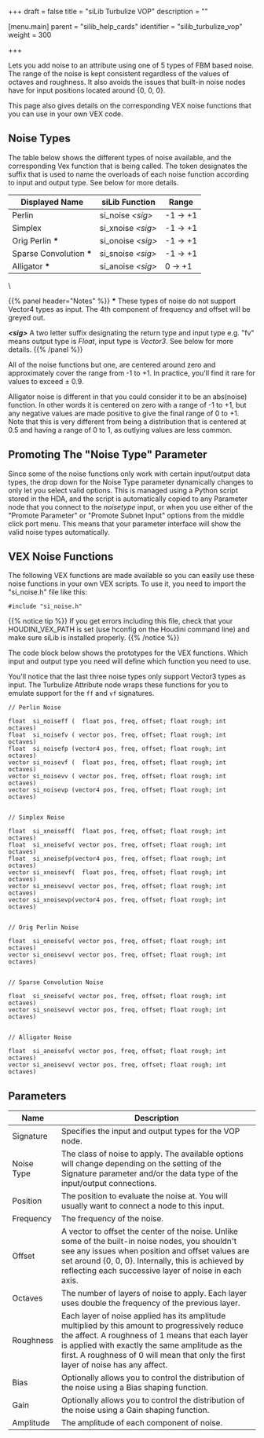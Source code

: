 +++
draft = false
title = "siLib Turbulize VOP"
description = ""

[menu.main]
parent = "silib_help_cards"
identifier = "silib_turbulize_vop"
weight = 300

+++


Lets you add noise to an attribute using one of 5 types of FBM based noise. The range of the noise is kept consistent regardless of the
values of octaves and roughness. It also avoids the issues that built-in noise nodes have for input positions located around {0, 0, 0}. 

This page also gives details on the corresponding VEX noise functions that you can use in your own VEX code.

## Noise Types

The table below shows the different types of noise available, and the corresponding Vex function that is being called. The <sig> token
designates the suffix that is used to name the overloads of each noise function according to input and output type. See below for more details.

| Displayed Name | siLib Function | Range |
|----------------|----------------|-------|
| Perlin | si_noise _&lt;sig&gt;_ | -1 -> +1 |
| Simplex | si_xnoise _&lt;sig&gt;_ | -1 -> +1 |
| Orig Perlin **\*** | si_onoise _&lt;sig&gt;_ | -1 -> +1 |
| Sparse Convolution **\*** | si_snoise _&lt;sig&gt;_ | -1 -> +1 |
| Alligator **\*** | si_anoise _&lt;sig&gt;_ | 0 -> +1 |

\ 

{{% panel header="Notes" %}}
**\*** These types of noise do not support Vector4 types as input. 
The 4th component of frequency and offset will be greyed out.

_**&lt;sig&gt;**_ A two letter suffix designating the return type and input type
e.g. "fv" means output type is _Float_, input type is _Vector3_. See below for more details.
{{% /panel %}}

All of the noise functions but one, are centered around zero and approximately cover the range from -1 to +1. In practice, you'll find
it rare for values to exceed &plusmn; 0.9.

Alligator noise is different in that you could consider it to be an abs(noise) function. In other words it is centered on zero with a 
range of -1 to +1, but any negative values are made positive to give the final range of 0 to +1. Note that this is very different from 
being a distribution that is centered at 0.5 and having a range of 0 to 1, as outlying values are less common.

## Promoting The "Noise Type" Parameter

Since some of the noise functions only work with certain input/output data types, the drop down for the Noise Type parameter dynamically changes to only
let you select valid options. This is managed using a Python script stored in the HDA, and the script is automatically copied to any Parameter node that you
connect to the _noisetype_ input, or when you use either of the "Promote Parameter" or "Promote Subnet Input" options from the middle click port menu. This means
that your parameter interface will show the valid noise types automatically.


## VEX Noise Functions

The following VEX functions are made available so you can easily use these noise functions in your own VEX scripts. To use it, you 
need to import the "si_noise.h" file like this:

```
#include "si_noise.h"
```
{{% notice tip %}}
If you get errors including this file, check that your HOUDINI_VEX_PATH is set 
(use hconfig on the Houdini command line) and make sure siLib is installed properly.
{{% /notice %}}

The code block below shows the prototypes for the VEX functions. Which input and output type you need will define which function
you need to use.

You'll notice that the last three noise types only support Vector3 types as input. The Turbulize Attribute node wraps these functions
for you to emulate support for the <code>ff</code> and <code>vf</code> signatures. 

```
// Perlin Noise

float  si_noiseff (  float pos, freq, offset; float rough; int octaves)
float  si_noisefv ( vector pos, freq, offset; float rough; int octaves)
float  si_noisefp (vector4 pos, freq, offset; float rough; int octaves)
vector si_noisevf (  float pos, freq, offset; float rough; int octaves)
vector si_noisevv ( vector pos, freq, offset; float rough; int octaves)
vector si_noisevp (vector4 pos, freq, offset; float rough; int octaves)


// Simplex Noise

float  si_xnoiseff(  float pos, freq, offset; float rough; int octaves)
float  si_xnoisefv( vector pos, freq, offset; float rough; int octaves)
float  si_xnoisefp(vector4 pos, freq, offset; float rough; int octaves)
vector si_xnoisevf(  float pos, freq, offset; float rough; int octaves)
vector si_xnoisevv( vector pos, freq, offset; float rough; int octaves)
vector si_xnoisevp(vector4 pos, freq, offset; float rough; int octaves)


// Orig Perlin Noise

float  si_onoisefv( vector pos, freq, offset; float rough; int octaves)
vector si_onoisevv( vector pos, freq, offset; float rough; int octaves)


// Sparse Convolution Noise

float  si_snoisefv( vector pos, freq, offset; float rough; int octaves)
vector si_snoisevv( vector pos, freq, offset; float rough; int octaves)


// Alligator Noise

float  si_anoisefv( vector pos, freq, offset; float rough; int octaves)
vector si_anoisevv( vector pos, freq, offset; float rough; int octaves)
```
        
        
## Parameters

|   Name    | Description |
|-----------|-------------|
| Signature | Specifies the input and output types for the VOP node. |
| Noise Type | The class of noise to apply. The available options will change depending on the setting of the Signature parameter and/or the data type of the input/output connections. |
| Position | The position to evaluate the noise at. You will usually want to connect a node to this input. |
| Frequency | The frequency of the noise. |
| Offset | A vector to offset the center of the noise. Unlike some of the built-in noise nodes, you shouldn't see any issues when position and offset values are set around {0, 0, 0}. Internally, this is achieved by reflecting each successive layer of noise in each axis. |
| Octaves | The number of layers of noise to apply. Each layer uses double the frequency of the previous layer. |
| Roughness | Each layer of noise applied has its amplitude multiplied by this amount to progressively reduce the affect. A roughness of 1 means that each layer is applied with exactly the same amplitude as the first. A roughness of 0 will mean that only the first layer of noise has any affect. |
| Bias | Optionally allows you to control the distribution of the noise using a Bias shaping function. |
| Gain | Optionally allows you to control the distribution of the noise using a Gain shaping function. |
| Amplitude | The amplitude of each component of noise. |
    
